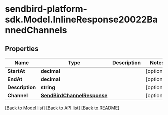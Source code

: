
# sendbird-platform-sdk.Model.InlineResponse20022BannedChannels

## Properties

Name | Type | Description | Notes
------------ | ------------- | ------------- | -------------
**StartAt** | **decimal** |  | [optional] 
**EndAt** | **decimal** |  | [optional] 
**Description** | **string** |  | [optional] 
**Channel** | [**SendBirdChannelResponse**](.md) |  | [optional] 

[[Back to Model list]](../README.md#documentation-for-models)
[[Back to API list]](../README.md#documentation-for-api-endpoints)
[[Back to README]](../README.md)

